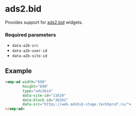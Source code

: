 <!---
Copyright 2019 The AMP HTML Authors. All Rights Reserved.

Licensed under the Apache License, Version 2.0 (the "License");
you may not use this file except in compliance with the License.
You may obtain a copy of the License at

      http://www.apache.org/licenses/LICENSE-2.0

Unless required by applicable law or agreed to in writing, software
distributed under the License is distributed on an "AS-IS" BASIS,
WITHOUT WARRANTIES OR CONDITIONS OF ANY KIND, either express or implied.
See the License for the specific language governing permissions and
limitations under the License.
-->

# ads2.bid

Provides support for [ads2.bid](https://ads2.bid/) widgets.

### Required parameters

-   `data-a2b-src`
-   `data-a2b-user-id`
-   `data-a2b-site-id`

## Example

```html
<amp-ad width="690"
        height="690"
        type="ads2bid"
        data-site-id="11620"
        data-block-id="36261"
        data-src="https://web.adsbid-stage.techhprof.ru/">
</amp-ad>
```
